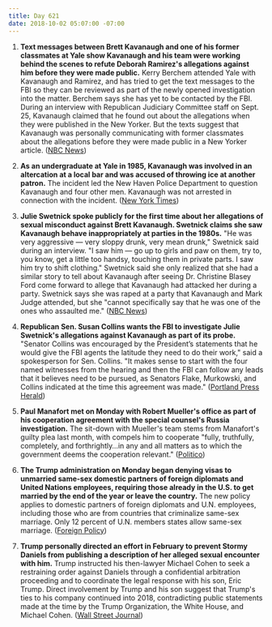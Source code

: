 ```yaml
---
title: Day 621
date: 2018-10-02 05:07:00 -07:00
---
```


1. **Text messages between Brett Kavanaugh and one of his former classmates at Yale show Kavanaugh and his team were working behind the scenes to refute Deborah Ramirez's allegations against him before they were made public.** Kerry Berchem attended Yale with Kavanaugh and Ramirez, and has tried to get the text messages to the FBI so they can be reviewed as part of the newly opened investigation into the matter. Berchem says she has yet to be contacted by the FBI. During an interview with Republican Judiciary Committee staff on Sept. 25, Kavanaugh claimed that he found out about the allegations when they were published in the New Yorker. But the texts suggest that Kavanaugh was personally communicating with former classmates about the allegations before they were made public in a New Yorker article. ([NBC News](https://www.nbcnews.com/politics/supreme-court/mutual-friend-ramirez-kavanaugh-anxious-come-forward-evidence-n915566))

2. **As an undergraduate at Yale in 1985, Kavanaugh was involved in an altercation at a local bar and was accused of throwing ice at another patron.** The incident led the New Haven Police Department to question Kavanaugh and four other men. Kavanaugh was not arrested in connection with the incident. ([New York Times](https://www.nytimes.com/2018/10/01/us/politics/kavanaugh-bar-fight.html))

3. **Julie Swetnick spoke publicly for the first time about her allegations of sexual misconduct against Brett Kavanaugh. Swetnick claims she saw Kavanaugh behave inappropriately at parties in the 1980s.** "He was very aggressive — very sloppy drunk, very mean drunk," Swetnick said during an interview. "I saw him — go up to girls and paw on them, try to, you know, get a little too handsy, touching them in private parts. I saw him try to shift clothing." Swetnick said she only realized that she had a similar story to tell about Kavanaugh after seeing Dr. Christine Blasey Ford come forward to allege that Kavanaugh had attacked her during a party. Swetnick says she was raped at a party that Kavanaugh and Mark Judge attended, but she "cannot specifically say that he was one of the ones who assaulted me." ([NBC News](https://www.nbcnews.com/politics/supreme-court/kavanaugh-accuser-julie-swetnick-speaks-out-sexual-abuse-allegations-n915641))

4. **Republican Sen. Susan Collins wants the FBI to investigate Julie Swetnick's allegations against Kavanaugh as part of its probe.** "Senator Collins was encouraged by the President’s statements that he would give the FBI agents the latitude they need to do their work," said a spokesperson for Sen. Collins. "It makes sense to start with the four named witnesses from the hearing and then the FBI can follow any leads that it believes need to be pursued, as Senators Flake, Murkowski, and Collins indicated at the time this agreement was made." ([Portland Press Herald](https://www.pressherald.com/2018/10/01/sen-collins-wants-swetnick-interviewed-as-part-of-broader-investigation-into-kavanaugh/))

5. **Paul Manafort met on Monday with Robert Mueller's office as part of his cooperation agreement with the special counsel's Russia investigation.** The sit-down with Mueller's team stems from Manafort's guilty plea last month, with compels him to cooperate "fully, truthfully, completely, and forthrightly…in any and all matters as to which the government deems the cooperation relevant." ([Politico](https://www.politico.com/story/2018/10/01/paul-manafort-meets-mueller-prosecutors-855388))

6. **The Trump administration on Monday began denying visas to unmarried same-sex domestic partners of foreign diplomats and United Nations employees, requiring those already in the U.S. to get married by the end of the year or leave the country.** The new policy applies to domestic partners of foreign diplomats and U.N. employees, including those who are from countries that criminalize same-sex marriage. Only 12 percent of U.N. members states allow same-sex marriage. ([Foreign Policy](https://foreignpolicy.com/2018/10/01/trump-administration-to-deny-visas-to-same-sex-partners-of-diplomats-un-officials-gay-lgbt/))

7. **Trump personally directed an effort in February to prevent Stormy Daniels from publishing a description of her alleged sexual encounter with him.** Trump instructed his then-lawyer Michael Cohen to seek a restraining order against Daniels through a confidential arbitration proceeding and to coordinate the legal response with his son, Eric Trump. Direct involvement by Trump and his son suggest that Trump's ties to his company continued into 2018, contradicting public statements made at the time by the Trump Organization, the White House, and Michael Cohen. ([Wall Street Journal](https://www.wsj.com/articles/trump-directed-legal-action-to-enforce-stormy-danielss-hush-agreement-1538478000?emailToken=1a336a7aaa626080709c1ac84b9c122b/0LYHFXP1HTNf8QQ7jwnudeSQ\+L0d5QppZPKEz6Ok\+eb58a1PG5\+cvyVJ/4u4AUzi5mpDzuxroWsGYVLapEUxCK3YFPERMyt/hhbFmp4rhiuGztS6EcVTviCDddCVTsX649Ci\+tpngQQp7mMzQKMIQ%3D%3D&reflink=article_copyURL_share))